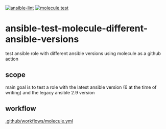 [![ansible-lint](https://github.com/zerwes/ansible-test-molecule-different-ansible-versions/actions/workflows/lint.yml/badge.svg)](https://github.com/zerwes/ansible-test-molecule-different-ansible-versions/actions/workflows/lint.yml)
[![molecule test](https://github.com/zerwes/ansible-test-molecule-different-ansible-versions/actions/workflows/molecule.yml/badge.svg)](https://github.com/zerwes/ansible-test-molecule-different-ansible-versions/actions/workflows/molecule.yml)


# ansible-test-molecule-different-ansible-versions
test ansible role with different ansible versions using molecule as a github action

## scope
main goal is to test a role with the latest ansible version (6 at the time of writing) and the legacy ansible 2.9 version

## workflow
[.github/workflows/molecule.yml](.github/workflows/molecule.yml)
